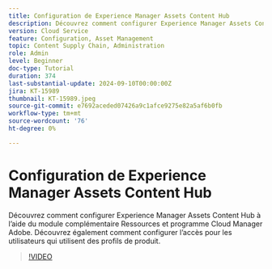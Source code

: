 ```yaml
---
title: Configuration de Experience Manager Assets Content Hub
description: Découvrez comment configurer Experience Manager Assets Content Hub à l’aide du module complémentaire Ressources et programme Cloud Manager Adobe. Découvrez également comment configurer l’accès pour les utilisateurs qui utilisent des profils de produit.
version: Cloud Service
feature: Configuration, Asset Management
topic: Content Supply Chain, Administration
role: Admin
level: Beginner
doc-type: Tutorial
duration: 374
last-substantial-update: 2024-09-10T00:00:00Z
jira: KT-15989
thumbnail: KT-15989.jpeg
source-git-commit: e7692aceded07426a9c1afce9275e82a5af6b0fb
workflow-type: tm+mt
source-wordcount: '76'
ht-degree: 0%

---
```



# Configuration de Experience Manager Assets Content Hub

Découvrez comment configurer Experience Manager Assets Content Hub à l’aide du module complémentaire Ressources et programme Cloud Manager Adobe. Découvrez également comment configurer l’accès pour les utilisateurs qui utilisent des profils de produit.

>[!VIDEO](https://video.tv.adobe.com/v/3433513/?learn=on)

